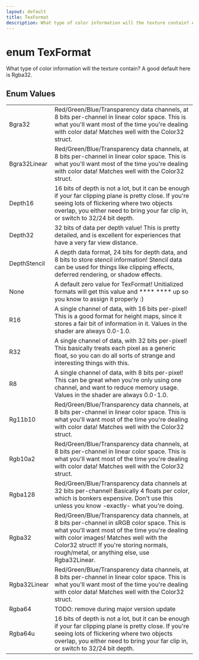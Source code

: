 ```yaml
---
layout: default
title: TexFormat
description: What type of color information will the texture contain? A good default here is Rgba32.
---
```

# enum TexFormat

What type of color information will the texture contain? A
good default here is Rgba32.




## Enum Values

|  |  |
|--|--|
|Bgra32|Red/Green/Blue/Transparency data channels, at 8 bits per-channel in linear color space. This is what you'll want most of the time you're dealing with color data! Matches well with the Color32 struct.|
|Bgra32Linear|Red/Green/Blue/Transparency data channels, at 8 bits per-channel in linear color space. This is what you'll want most of the time you're dealing with color data! Matches well with the Color32 struct.|
|Depth16|16 bits of depth is not a lot, but it can be enough if your far clipping plane is pretty close. If you're seeing lots of flickering where two objects overlap, you either need to bring your far clip in, or switch to 32/24 bit depth.|
|Depth32|32 bits of data per depth value! This is pretty detailed, and is excellent for experiences that have a very far view distance.|
|DepthStencil|A depth data format, 24 bits for depth data, and 8 bits to store stencil information! Stencil data can be used for things like clipping effects, deferred rendering, or shadow effects.|
|None|A default zero value for TexFormat! Unitialized formats will get this value and **** **** up so you know to assign it properly :)|
|R16|A single channel of data, with 16 bits per-pixel! This is a good format for height maps, since it stores a fair bit of information in it. Values in the shader are always 0.0-1.0.|
|R32|A single channel of data, with 32 bits per-pixel! This basically treats each pixel as a generic float, so you can do all sorts of strange and interesting things with this.|
|R8|A single channel of data, with 8 bits per-pixel! This can be great when you're only using one channel, and want to reduce memory usage. Values in the shader are always 0.0-1.0.|
|Rg11b10|Red/Green/Blue/Transparency data channels, at 8 bits per-channel in linear color space. This is what you'll want most of the time you're dealing with color data! Matches well with the Color32 struct.|
|Rgb10a2|Red/Green/Blue/Transparency data channels, at 8 bits per-channel in linear color space. This is what you'll want most of the time you're dealing with color data! Matches well with the Color32 struct.|
|Rgba128|Red/Green/Blue/Transparency data channels at 32 bits per-channel! Basically 4 floats per color, which is bonkers expensive. Don't use this unless you know -exactly- what you're doing.|
|Rgba32|Red/Green/Blue/Transparency data channels, at 8 bits per-channel in sRGB color space. This is what you'll want most of the time you're dealing with color images! Matches well with the Color32 struct! If you're storing normals, rough/metal, or anything else, use Rgba32Linear.|
|Rgba32Linear|Red/Green/Blue/Transparency data channels, at 8 bits per-channel in linear color space. This is what you'll want most of the time you're dealing with color data! Matches well with the Color32 struct.|
|Rgba64|TODO: remove during major version update|
|Rgba64u|16 bits of depth is not a lot, but it can be enough if your far clipping plane is pretty close. If you're seeing lots of flickering where two objects overlap, you either need to bring your far clip in, or switch to 32/24 bit depth.|


